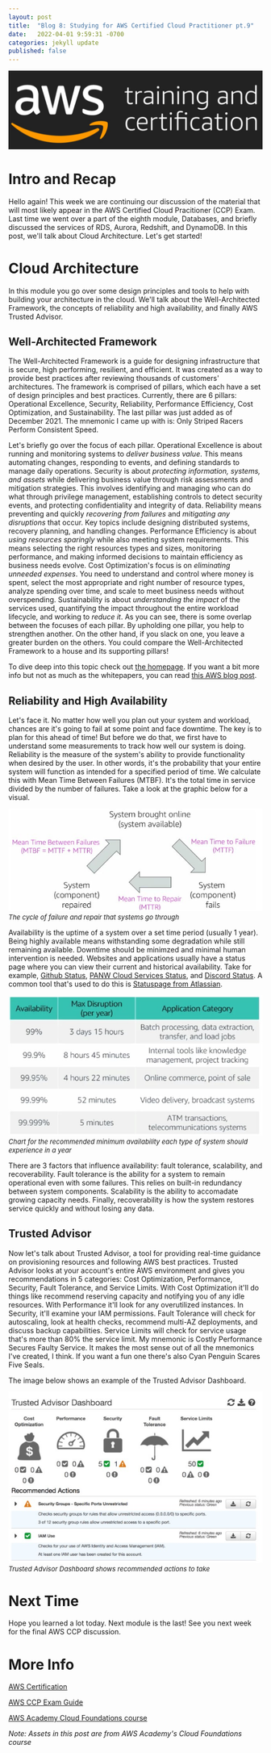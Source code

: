 ```yaml
---
layout: post
title:  "Blog 8: Studying for AWS Certified Cloud Practitioner pt.9"
date:   2022-04-01 9:59:31 -0700
categories: jekyll update
published: false
---
```

![AWS Training and Certification](/assets/aws-training-and-certification.jpg)
# **Intro and Recap**
Hello again! This week we are continuing our discussion of the material that will most likely appear in the AWS Certified Cloud Pracitioner (CCP) Exam. Last time we went over a part of the eighth module, Databases, and briefly discussed the services of RDS, Aurora, Redshift, and DynamoDB.  In this post, we'll talk about Cloud Architecture. Let's get started!

# **Cloud Architecture** 
In this module you go over some design principles and tools to help with building your architecture in the cloud. We'll talk about the Well-Architected Framework, the concepts of reliability and high availability, and finally AWS Trusted Advisor.

## **Well-Architected Framework** 
The Well-Architected Framework is a guide for designing infrastructure that is secure, high performing, resilient, and efficient. It was created as a way to provide best practices after reviewing thousands of customers' architectures. The framework is comprised of pillars, which each have a set of design principles and best practices. Currently, there are 6 pillars: Operational Excellence, Security, Reliability, Performance Efficiency, Cost Optimization, and Sustainability. The last pillar was just added as of December 2021. The mnemonic I came up with is: Only Striped Racers Perform Consistent Speed. 

Let's briefly go over the focus of each pillar. Operational Excellence is about running and monitoring systems to *deliver business value*. This means automating changes, responding to events, and defining standards to manage daily operations. Security is about *protecting information, systems, and assets* while delivering business value through risk assessments and mitigation strategies. This involves identifying and managing who can do what through privilege management, establishing controls to detect security events, and protecting confidentiality and integrity of data. Reliability means preventing and quickly *recovering from failures* and *mitigating any disruptions* that occur. Key topics include designing distributed systems, recovery planning, and handling changes. Performance Efficiency is about *using resources sparingly* while also meeting system requirements. This means selecting the right resources types and sizes, monitoring performance, and making informed decisions to maintain efficiency as business needs evolve. Cost Optimization's focus is on *eliminating unneeded expenses*. You need to understand and control where money is spent, select the most appropriate and right number of resource types, analyze spending over time, and scale to meet business needs without overspending. Sustainability is about *understanding the impact* of the services used, quantifying the impact throughout the entire workload lifecycle, and working to *reduce it*. As you can see, there is some overlap between the focuses of each pillar. By upholding one pillar, you help to strengthen another. On the other hand, if you slack on one, you leave a greater burden on the others. You could compare the Well-Architected Framework to a house and its supporting pillars!

To dive deep into this topic check out [the homepage](https://aws.amazon.com/architecture/well-architected/). If you want a bit more info but not as much as the whitepapers, you can read [this AWS blog post](https://aws.amazon.com/blogs/apn/the-6-pillars-of-the-aws-well-architected-framework/).

## **Reliability and High Availability** 
Let's face it. No matter how well you plan out your system and workload, chances are it's going to fail at some point and face downtime. The key is to plan for this ahead of time! But before we do that, we first have to understand some measurements to track how well our system is doing. Reliability is the measure of the system's ability to provide functionality when desired by the user. In other words, it's the probability that your entire system will function as intended for a specified period of time. We calculate this with Mean Time Between Failures (MTBF). It's the total time in service divided by the number of failures. Take a look at the graphic below for a visual.

![Mean Time Between Failures](/assets/aws-mtbf.jpg)<br/><font size="2.75px"><em>The cycle of failure and repair that systems go through</em></font>

Availability is the uptime of a system over a set time period (usually 1 year). Being highly available means withstanding some degradation while still remaining available. Downtime should be minimzed and minimal human intervention is needed. Websites and applications usually have a status page where you can view their current and historical availability. Take for example, [Github Status](https://www.githubstatus.com/), [PANW Cloud Services Status](https://status.paloaltonetworks.com/), and [Discord Status](https://discordstatus.com/). A common tool that's used to do this is [Statuspage from Atlassian](https://www.atlassian.com/software/statuspage).

![Availability and Max Disruption Chart](/assets/aws-availability-max-disruption.jpg)<br/><font size="2.75px"><em>Chart for the recommended minimum availability each type of system should experience in a year</em></font>

There are 3 factors that influence availability: fault tolerance, scalability, and recoverability. Fault tolerance is the ability for a system to remain operational even with some failures. This relies on built-in redundancy between system components. Scalability is the ability to accomadate growing capacity needs. Finally, recoverability is how the system restores service quickly and without losing any data. 

## **Trusted Advisor** 
Now let's talk about Trusted Advisor, a tool for providing real-time guidance on provisioning resources and following AWS best practices. Trusted Advisor looks at your account's entire AWS environment and gives you recommendations in 5 categories: Cost Optimization, Performance, Security, Fault Tolerance, and Service Limits. With Cost Optimization it'll do things like recommend reserving capacity and notifying you of any idle resources. With Performance it'll look for any overutilized instances. In Security, it'll examine your IAM permissions. Fault Tolerance will check for autoscaling, look at health checks, recommend multi-AZ deployments, and discuss backup capabilities. Service Limits will check for service usage that's more than 80% the service limit. My mnemonic is Costly Performance Secures Faulty Service. It makes the most sense out of all the mnemonics I've created, I think. If you want a fun one there's also Cyan Penguin Scares Five Seals. 

The image below shows an example of the Trusted Advisor Dashboard.

![Trusted Advisor Dashboard](/assets/aws-trusted-advisor-dashboard.jpg)<br/><font size="2.75px"><em>Trusted Advisor Dashboard shows recommended actions to take</em></font>

# **Next Time**
Hope you learned a lot today. Next module is the last! See you next week for the final AWS CCP discussion.

# **More Info**
[AWS Certification](https://aws.amazon.com/certification/)

[AWS CCP Exam Guide](https://d1.awsstatic.com/training-and-certification/docs-cloud-practitioner/AWS-Certified-Cloud-Practitioner_Exam-Guide.pdf)

[AWS Academy Cloud Foundations course](https://aws.amazon.com/training/awsacademy/)

*Note: Assets in this post are from AWS Academy's Cloud Foundations course*